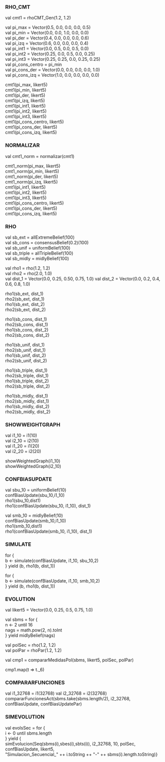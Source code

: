 ### RHO_CMT

val cmt1 = rhoCMT_Gen(1.2, 1.2)

val pi_max = Vector(0.5, 0.0, 0.0, 0.0, 0.5)  
val pi_min = Vector(0.0, 0.0, 1.0, 0.0, 0.0)  
val pi_der = Vector(0.4, 0.0, 0.0, 0.0, 0.6)  
val pi_izq = Vector(0.6, 0.0, 0.0, 0.0, 0.4)  
val pi_int1 = Vector(0.0, 0.5, 0.0, 0.5, 0.0)  
val pi_int2 = Vector(0.25, 0.0, 0.5, 0.0, 0.25)  
val pi_int3 = Vector(0.25, 0.25, 0.0, 0.25, 0.25)  
val pi_cons_centro = pi_min  
val pi_cons_der = Vector(0.0, 0.0, 0.0, 0.0, 1.0)  
val pi_cons_izq = Vector(1.0, 0.0, 0.0, 0.0, 0.0)  

cmt1(pi_max, likert5)  
cmt1(pi_min, likert5)  
cmt1(pi_der, likert5)  
cmt1(pi_izq, likert5)  
cmt1(pi_int1, likert5)  
cmt1(pi_int2, likert5)  
cmt1(pi_int3, likert5)  
cmt1(pi_cons_centro, likert5)  
cmt1(pi_cons_der, likert5)  
cmt1(pi_cons_izq, likert5)  

### NORMALIZAR

val cmt1_norm = normalizar(cmt1)

cmt1_norm(pi_max, likert5)  
cmt1_norm(pi_min, likert5)  
cmt1_norm(pi_der, likert5)  
cmt1_norm(pi_izq, likert5)  
cmt1(pi_int1, likert5)  
cmt1(pi_int2, likert5)  
cmt1(pi_int3, likert5)  
cmt1(pi_cons_centro, likert5)  
cmt1(pi_cons_der, likert5)  
cmt1(pi_cons_izq, likert5)  

### RHO

val sb_ext = allExtremeBelief(100)  
val sb_cons = consensusBelief(0.2)(100)  
val sb_unif = uniformBelief(100)  
val sb_triple = allTripleBelief(100)  
val sb_midly = midlyBelief(100)  

val rho1 = rho(1.2, 1.2)  
val rho2 = rho(2.0, 1.0)  
val dist_1 = Vector(0.0, 0.25, 0.50, 0.75, 1.0)
val dist_2 = Vector(0.0, 0.2, 0.4, 0.6, 0.8, 1.0)

rho1(sb_ext, dist_1)  
rho2(sb_ext, dist_1)  
rho1(sb_ext, dist_2)  
rho2(sb_ext, dist_2)  

rho1(sb_cons, dist_1)  
rho2(sb_cons, dist_1)  
rho1(sb_cons, dist_2)  
rho2(sb_cons, dist_2)  

rho1(sb_unif, dist_1)  
rho2(sb_unif, dist_1)  
rho1(sb_unif, dist_2)  
rho2(sb_unif, dist_2)

rho1(sb_triple, dist_1)  
rho2(sb_triple, dist_1)  
rho1(sb_triple, dist_2)  
rho2(sb_triple, dist_2)  

rho1(sb_midly, dist_1)  
rho2(sb_midly, dist_1)  
rho1(sb_midly, dist_2)  
rho2(sb_midly, dist_2)  


### SHOWWEIGHTGRAPH

val i1_10 = i1(10)  
val i2_10 = i2(10)  
val i1_20 = i1(20)  
val i2_20 = i2(20)  

showWeightedGraph(i1_10)  
showWeightedGraph(i2_10)  

### CONFBIASUPDATE

val sbu_10 = uniformBelief(10)  
confBiasUpdate(sbu_10,i1_10)  
rho1(sbu_10,dist1)  
rho1(confBiasUpdate(sbu_10, i1_10), dist_1)  

val smb_10 = midlyBelief(10)  
confBiasUpdate(smb_10,i1_10)  
rho1(smb_10,dist1)  
rho1(confBiasUpdate(smb_10, i1_10), dist_1)  

### SIMULATE

for {  
b <- simulate(confBiasUpdate, i1_10, sbu_10,2)  
} yield (b, rho1(b, dist_1))

for {  
b <- simulate(confBiasUpdate, i1_10, smb_10,2)  
} yield (b, rho1(b, dist_1))  

### EVOLUTION

val likert5 = Vector(0.0, 0.25, 0.5, 0.75, 1.0)

val sbms = for {  
n <- 2 until 16  
nags = math.pow(2, n).toInt  
} yield midlyBelief(nags)

val polSec = rho(1.2, 1.2)  
val polPar = rhoPar(1.2, 1.2)  

val cmp1 = compararMedidasPol(sbms, likert5, polSec, polPar)

cmp1.map(t => t._6)

### COMPARARFUNCIONES

val i1_32768 = i1(32768)
val i2_32768 = i2(32768)
compararFuncionesAct(sbms.take(sbms.length/2),
i2_32768, confBiasUpdate, confBiasUpdatePar)

### SIMEVOLUTION

val evolsSec = for {  
i <- 0 until sbms.length  
} yield {  
simEvolucion(Seq(sbms(i),sbes(i),sbts(i)), i2_32768, 10, polSec, confBiasUpdate, likert5,  
"Simulacion_Secuencial_" ++ i.toString ++ "-" ++ sbms(i).length.toString)}  

